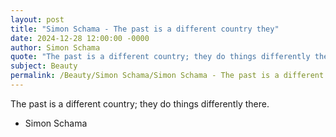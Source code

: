 ```yaml
---
layout: post
title: "Simon Schama - The past is a different country they"
date: 2024-12-28 12:00:00 -0000
author: Simon Schama
quote: "The past is a different country; they do things differently there."
subject: Beauty
permalink: /Beauty/Simon Schama/Simon Schama - The past is a different country they
---
```


The past is a different country; they do things differently there.

- Simon Schama
